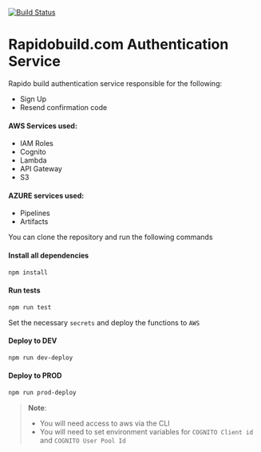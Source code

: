 [![Build Status](https://dev.azure.com/reddyhorcrux/Rapidobuild.com/_apis/build/status/virtuelabs-io.rapido-build-auth?branchName=master)](https://dev.azure.com/reddyhorcrux/Rapidobuild.com/_build/latest?definitionId=7&branchName=master)
# Rapidobuild.com Authentication Service
Rapido build authentication service responsible for the following:
- Sign Up
- Resend confirmation code

#### AWS Services used:
- IAM Roles
- Cognito
- Lambda
- API Gateway
- S3

#### AZURE services used:
- Pipelines
- Artifacts

You can clone the repository and run the following commands

#### Install all dependencies
```sh
npm install
```

#### Run tests
```sh
npm run test
```

Set the necessary `secrets` and deploy the functions to `AWS`

#### Deploy to DEV
```sh
npm run dev-deploy
```

#### Deploy to PROD
```sh
npm run prod-deploy
```

> **Note**:
> - You will need access to aws via the CLI
> - You will need to set environment variables for `COGNITO Client id` and `COGNITO User Pool Id`
